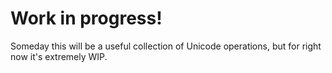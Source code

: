 # Work in progress!

Someday this will be a useful collection of Unicode operations, but for right now it's extremely WIP.